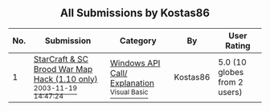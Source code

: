 ﻿<div align="center">

## All Submissions by Kostas86

</div>

No.  | Submission | Category | By   | User Rating
---- | ---------- | -------- | ---- | -----------
1 | [StarCraft & SC Brood War Map Hack \(1\.10 only\)<br /><sup>2003-11-19 14:47:24</sup>](https://github.com/Planet-Source-Code/kostas86-starcraft-sc-brood-war-map-hack-1-10-only__1-49988) | [Windows API Call/ Explanation<br /><sup>Visual Basic</sup>](../ByCategory/windows-api-call-explanation__1-39.md) | Kostas86 | 5.0 (10 globes from 2 users)
